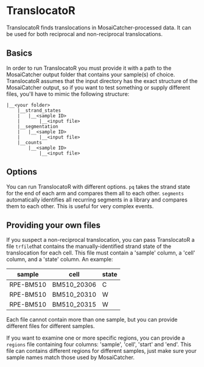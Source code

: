 # TranslocatoR

TranslocatoR finds translocations in MosaiCatcher-processed data. It can be used for both reciprocal and non-reciprocal translocations.

## Basics
In order to run TranslocatoR you must provide it with a path to the MosaiCatcher output folder that contains your sample(s) of choice. 
TranslocatoR assumes that the input directory has the exact structure of the MosaiCatcher output, so if you want to test something or supply different files, you'll have to mimic the
following structure:  
```
|__<your folder>  
    |__strand_states  
    |   |__<sample ID>  
    |       |__<input file>
    |__segmentation
    |   |__<sample ID>
    |       |__<input file>
    |__counts
        |__<sample ID>
            |__<input file>
```
## Options
You can run TranslocatoR with different options. ```pq``` takes the strand state for
the end of each arm and compares them all to each other. ```segments``` automatically identifies
all recurring segments in a library and compares them to each other. This is useful
for very complex events.

## Providing your own files
If you suspect a non-reciprocal translocation, you can pass TranslocatoR a file
```trfile```that contains the manually-identified strand state of the translocation for each
cell. This file must contain a 'sample' column, a 'cell' column, and a 'state' 
column. An example:

| sample | cell | state |
|--------|------|-------|
|RPE-BM510|BM510_20306| C|
|RPE-BM510|BM510_20310| W|
|RPE-BM510|BM510_20315| W|

Each file cannot contain more than one sample, but you can provide different files
for different samples.

If you want to examine one or more specific regions, you can provide a ```regions``` file
containing four columns: 'sample', 'cell', 'start' and 'end'.
This file can contains different regions for different samples, just make sure your sample names match those used by MosaiCatcher.
